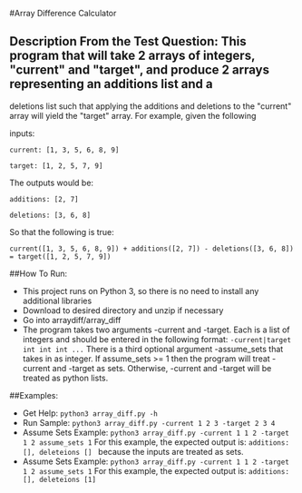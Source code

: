 #Array Difference Calculator

## Description From the Test Question: This program that will take 2 arrays of integers, "current" and "target", and produce 2 arrays representing an additions list and a
   deletions list such that applying the additions and deletions to the "current" array will yield the "target" array. For example, given the following

inputs:

``current: [1, 3, 5, 6, 8, 9]``

``target: [1, 2, 5, 7, 9]``

The outputs would be:

``additions: [2, 7]``

``deletions: [3, 6, 8]``

So that the following is true:

``current([1, 3, 5, 6, 8, 9]) + additions([2, 7]) - deletions([3, 6, 8]) = target([1, 2, 5, 7, 9])``

##How To Run:
- This project runs on Python 3, so there is no need to install any additional libraries
- Download to desired directory and unzip if necessary
- Go into arraydiff/array_diff
- The program takes two arguments -current and -target. Each is a list of integers and should be entered in the following format:
   ``-current|target int int int ...``
  There is a third optional argument -assume_sets that takes in as integer. If assume_sets >= 1 then the program will treat -current and -target as sets.
  Otherwise, -current and -target will be treated as python lists. 

##Examples:
- Get Help: ``python3 array_diff.py -h``
- Run Sample: ``python3 array_diff.py -current 1 2 3 -target 2 3 4``
- Assume Sets Example: ``python3 array_diff.py -current 1 1 2 -target 1 2 assume_sets 1``
  For this example, the expected output is: ``additions: [], deleteions [] `` because the inputs are treated as sets.
- Assume Sets Example: ``python3 array_diff.py -current 1 1 2 -target 1 2 assume_sets 1``
  For this example, the expected output is: ``additions: [], deleteions [1] ``
